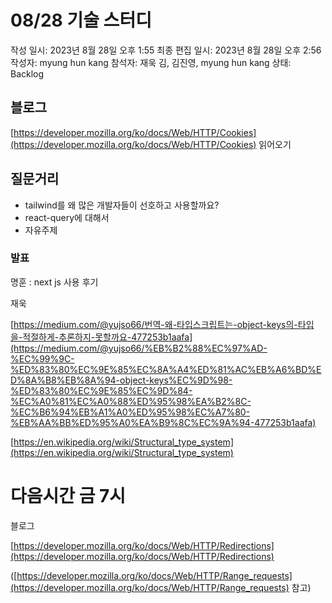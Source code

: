 # 08/28 기술 스터디

작성 일시: 2023년 8월 28일 오후 1:55
최종 편집 일시: 2023년 8월 28일 오후 2:56
작성자: myung hun kang
참석자: 재욱 김, 김진영, myung hun kang
상태: Backlog

## 블로그

[https://developer.mozilla.org/ko/docs/Web/HTTP/Cookies](https://developer.mozilla.org/ko/docs/Web/HTTP/Cookies) 읽어오기

## 질문거리

- tailwind를 왜 많은 개발자들이 선호하고 사용할까요?
- react-query에 대해서
- 자유주제

### 발표

명훈 : next js 사용 후기 

재욱

[https://medium.com/@yujso66/번역-왜-타입스크립트는-object-keys의-타입을-적절하게-추론하지-못할까요-477253b1aafa](https://medium.com/@yujso66/%EB%B2%88%EC%97%AD-%EC%99%9C-%ED%83%80%EC%9E%85%EC%8A%A4%ED%81%AC%EB%A6%BD%ED%8A%B8%EB%8A%94-object-keys%EC%9D%98-%ED%83%80%EC%9E%85%EC%9D%84-%EC%A0%81%EC%A0%88%ED%95%98%EA%B2%8C-%EC%B6%94%EB%A1%A0%ED%95%98%EC%A7%80-%EB%AA%BB%ED%95%A0%EA%B9%8C%EC%9A%94-477253b1aafa)

[https://en.wikipedia.org/wiki/Structural_type_system](https://en.wikipedia.org/wiki/Structural_type_system)

# 다음시간 금 7시

블로그 

[https://developer.mozilla.org/ko/docs/Web/HTTP/Redirections](https://developer.mozilla.org/ko/docs/Web/HTTP/Redirections)

([https://developer.mozilla.org/ko/docs/Web/HTTP/Range_requests](https://developer.mozilla.org/ko/docs/Web/HTTP/Range_requests) 참고)